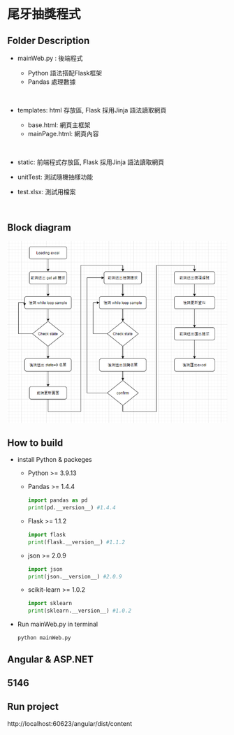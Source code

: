 # 尾牙抽獎程式

## Folder Description

- mainWeb.py : 後端程式

  - Python 語法搭配Flask框架
  - Pandas 處理數據

<br>

- templates: html 存放區, Flask 採用Jinja 語法讀取網頁

  - base.html: 網頁主框架
  - mainPage.html: 網頁內容

<br>

- static: 前端程式存放區, Flask 採用Jinja 語法讀取網頁

- unitTest: 測試隨機抽樣功能

- test.xlsx: 測試用檔案

<br>

## Block diagram

<img src='01.png'>

<br>

## How to build

- install Python & packeges

  - Python >= 3.9.13

  - Pandas >= 1.4.4
    
    ```python
    import pandas as pd
    print(pd.__version__) #1.4.4
    ```

  - Flask >= 1.1.2

    ```python
    import flask
    print(flask.__version__) #1.1.2
    ```

  - json >= 2.0.9

    ```python
    import json
    print(json.__version__) #2.0.9
    ```

  - scikit-learn >= 1.0.2

    ```python
    import sklearn
    print(sklearn.__version__) #1.0.2
    ```

- Run mainWeb.py in terminal

  ```
  python mainWeb.py
  ```

## Angular & ASP.NET

## 5146

## Run project

http://localhost:60623/angular/dist/content


